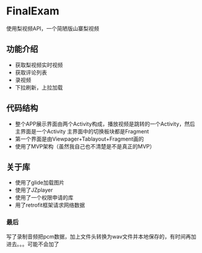 # FinalExam
使用梨视频API，一个简陋版山寨梨视频

## 功能介绍
- 获取梨视频实时视频
- 获取评论列表
- 录视频
- 下拉刷新，上拉加载

## 代码结构

- 整个APP展示界面由两个Activity构成，播放视频是跳转的一个Activity，然后主界面是一个Activity
主界面中的切换板块都是Fragment
- 第一个界面是由Viewpager+Tablayout+Fragment画的
- 使用了MVP架构（虽然我自己也不清楚是不是真正的MVP）

## 关于库

- 使用了glide加载图片
- 使用了JZplayer
- 使用了一个权限申请的库
- 用了retrofit框架请求网络数据

### 最后

写了录制音频把pcm数据，加上文件头转换为wav文件并本地保存的，有时间再加进去。。。可能不会加了


